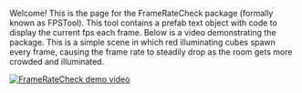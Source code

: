 Welcome! This is the page for the FrameRateCheck package (formally known as FPSTool). This tool contains a prefab text object with code to display the current fps each frame. Below is a video demonstrating the package. This is a simple scene in which red illuminating cubes spawn every frame, causing the frame rate to steadily drop as the room gets more crowded and illuminated.

[![FrameRateCheck demo video](https://img.youtube.com/vi/cra1Lg8Hw-U/0.jpg)](https://www.youtube.com/watch?v=cra1Lg8Hw-U)
